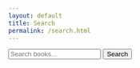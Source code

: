 ```yaml
---
layout: default
title: Search
permalink: /search.html
---
```


<form action="/search.html" method="get" class="search-form">
  <input type="text" name="query" placeholder="Search books..." />
  <button type="submit">Search</button>
</form>

<ul id="search-results"></ul>

<script>
window.store = {
{% assign pdfs = site.static_files | where: "extname", ".pdf" %}
{% for f in pdfs %}
  "{{ f.path }}": {
    "title": "{{ f.basename | xml_escape }}",
    "url": "{{ f.path | relative_url }}",
    "genre": "{{ f.path | split:'/' | slice:2 | first | xml_escape }}",
    "content": ""
  }{% unless forloop.last %},{% endunless %}
{% endfor %}
};
</script>

<script src="https://unpkg.com/lunr/lunr.js"></script>
<script src="/assets/js/search.js"></script>
